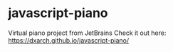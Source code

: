 # javascript-piano
Virtual piano project from JetBrains
Check it out here: https://dxarch.github.io/javascript-piano/
